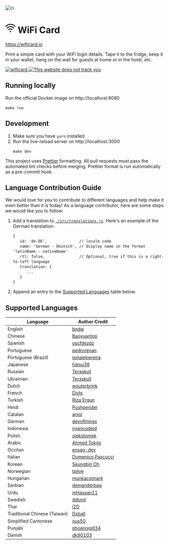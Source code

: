 ![ci](https://github.com/bndw/wifi-card/workflows/ci/badge.svg)

# <img width="32px" src="./public/images/wifi.png"> WiFi Card

https://wificard.io

Print a simple card with your WiFi login details. Tape it to the fridge, keep it in your wallet, hang on the wall for guests at home or in the hotel, etc.

<a href="https://wificard.io/">
   <img alt="wificard" src="https://user-images.githubusercontent.com/48166553/129261875-169841ab-e997-4596-af7f-ada0f68cd230.gif">
</a>

<a href="https://thiswebsitedoesnottrackyou.com/">
   <img width="402" alt="This website does not track you" src="https://user-images.githubusercontent.com/4248167/184430158-849d4b2c-de43-483f-86fe-0743b23bc40c.png">
</a>

## Running locally

Run the official Docker image on http://localhost:8080

```
make run
```

## Development

1. Make sure you have `yarn` installed
2. Run the live-reload server on http://localhost:3000
   ```
   make dev
   ```

This project uses [Prettier](https://prettier.io/) formatting. All pull requests must pass the automated lint checks before merging. Prettier format is run automatically as a pre-commit hook.

## Language Contribution Guide

We would love for you to contribute to different languages and help make it even better than it is today! As a language contributor, here are some steps we would like you to follow:

1. Add a translation to [`./src/translations.js`](./src/translations.js). Here's an example of the German translation:

   ```
   {
      id: 'de-DE',              // locale code
      name: 'German - Deutsch', // Display name in the format 'latinName - nativeName'
      rtl: false,               // Optional, true if this is a right-to-left language
      translation: {
         ...
      }
   }
   ```

2. Append an entry to the [Supported Languages](#supported-languages) table below.

## Supported Languages

| Language                     | Author Credit                                      |
| ---------------------------- | -------------------------------------------------- |
| English                      | [bndw](https://github.com/bndw)                    |
| Chinese                      | [Baoyuantop](https://github.com/Baoyuantop)        |
| Spanish                      | [oscfdezdz](https://github.com/oscfdezdz)          |
| Portuguese                   | [pedrorenan](https://github.com/pedrorenan)        |
| Portuguese (Brazil)          | [ismaelpereira](https://github.com/ismaelpereira)  |
| Japanese                     | [hatsu38](https://github.com/hatsu38)              |
| Russian                      | [Teraskull](https://github.com/Teraskull)          |
| Ukrainian                    | [Teraskull](https://github.com/Teraskull)          |
| Dutch                        | [wouterbrink](https://github.com/wouterbrink)      |
| French                       | [Divlo](https://github.com/Divlo)                  |
| Turkish                      | [Riza Ergun](https://github.com/rizaergun)         |
| Hindi                        | [Pushpender](https://github.com/PushpenderSaini0)  |
| Catalan                      | [aniol](https://github.com/aniol)                  |
| German                       | [devofthings](https://github.com/devofthings)      |
| Indonesia                    | [nyancodeid](https://github.com/nyancodeid)        |
| Polish                       | [olekstomek](https://github.com/olekstomek)        |
| Arabic                       | [Ahmed Tokyo](https://github.com/a-tokyo)          |
| Occitan                      | [ensag-dev](https://github.com/ensag-dev)          |
| Italian                      | [Domenico Pascucci](https://github.com/pasmimmo)   |
| Korean                       | [Seungbin Oh](https://github.com/sboh1214)         |
| Norwegian                    | [tplive](https://github.com/tplive)                |
| Hungarian                    | [munkacsimark](https://github.com/munkacsimark)    |
| Serbian                      | [demanderbag](https://github.com/demanderbag)      |
| Urdu                         | [mHassan11](https://github.com/mHassan11)          |
| Swedish                      | [ddund](https://github.com/ddund)                  |
| Thai                         | [l2D](https://github.com/l2D)                      |
| Traditional Chinese (Taiwan) | [Dxball](https://github.com/dxball)                |
| Simplified Cantonese         | [ous50](https://github.com/ous50)                  |
| Punjabi                      | [phoenixgill34](https://github.com/phoenixgill34/) |
| Danish                       | [dk90103](https://github.com/dk90103/)             |
